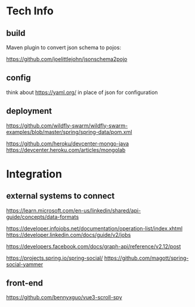 # Tech Info

## build

Maven plugin to convert json schema to pojos:

https://github.com/joelittlejohn/jsonschema2pojo

## config

think about https://yaml.org/ in place of json for configuration

## deployment

https://github.com/wildfly-swarm/wildfly-swarm-examples/blob/master/spring/spring-data/pom.xml

https://github.com/heroku/devcenter-mongo-java
https://devcenter.heroku.com/articles/mongolab

# Integration

## external systems to connect

https://learn.microsoft.com/en-us/linkedin/shared/api-guide/concepts/data-formats

https://developer.infojobs.net/documentation/operation-list/index.xhtml
https://developer.linkedin.com/docs/guide/v2/jobs

https://developers.facebook.com/docs/graph-api/reference/v2.12/post

https://projects.spring.io/spring-social/
https://github.com/magott/spring-social-yammer

## front-end

https://github.com/bennyxguo/vue3-scroll-spy